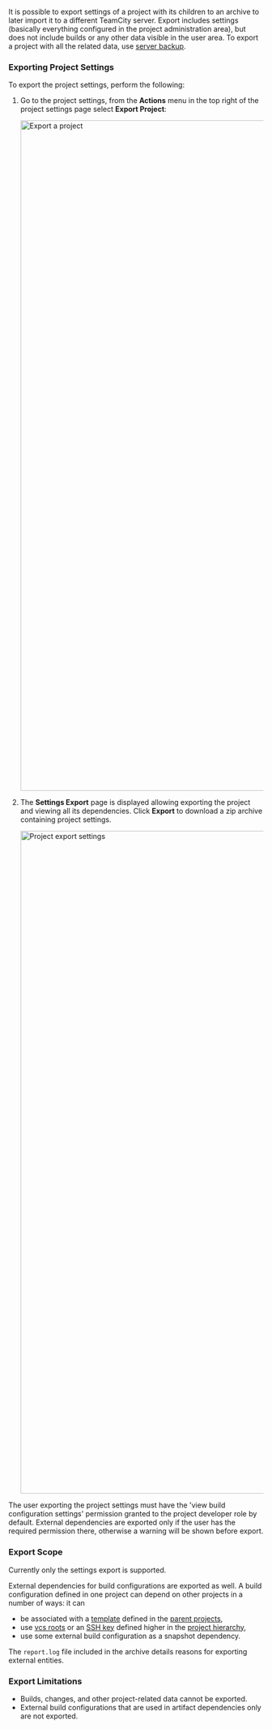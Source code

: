 [//]: # (title: Project Export)
[//]: # (auxiliary-id: Project Export)

It is possible to export settings of a project with its children to an archive to later import it to a different TeamCity server. Export includes settings (basically everything configured in the project administration area), but does not include builds or any other data visible in the user area. To export a project with all the related data, use [server backup](teamcity-data-backup.md).

<tag-list of="chapter" mode="tree"/>

### Exporting Project Settings


To export the project settings, perform the following: 
1. Go to the project settings, from the __Actions__ menu in the top right of the project settings page select __Export Project__:   
 
   <img src="export1.png" width="1322" alt="Export a project"/>
 
2. The __Settings Export__ page is displayed allowing exporting the project and viewing all its dependencies. Click __Export__ to download a zip archive containing project settings.    

   <img src="export2.png" width="1307" alt="Project export settings"/>

The user exporting the project settings must have the 'view build configuration settings' permission granted to the project developer role by default.  External dependencies are exported only if the user has the required permission there, otherwise a warning will be shown before export.

### Export Scope

Currently only the settings export is supported.

External dependencies for build configurations are exported as well. A build configuration defined in one project can depend on other projects in a number of ways: it can
* be associated with a [template](build-configuration-template.md) defined in the [parent projects](project.md#Settings+Propagation),
* use [vcs roots](vcs-root.md) or an [SSH key](ssh-keys-management.md) defined higher in the [project hierarchy](project.md#Project+Hierarchy),
* use some external build configuration as a snapshot dependency.

The `report.log` file included in the archive details reasons for exporting external entities. 

### Export Limitations
* Builds, changes, and other project\-related data cannot be exported.
* External build configurations that are used in artifact dependencies only are not exported.
 
